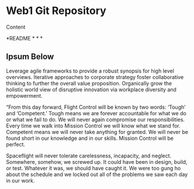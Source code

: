 # Web1 Git Repository

Content

*README
*
*
*

## Ipsum Below


Leverage agile frameworks to provide a robust synopsis for high level overviews. 
Iterative approaches to corporate strategy foster collaborative thinking to further the overall value proposition. 
Organically grow the holistic world view of disruptive innovation via workplace diversity and empowerment. 

“From this day forward, Flight Control will be known by two words: ‘Tough’ and ‘Competent.’ 
Tough means we are forever accountable for what we do or what we fail to do. We will never again compromise our responsibilities. 
Every time we walk into Mission Control we will know what we stand for. Competent means we will never take anything for granted. 
We will never be found short in our knowledge and in our skills. Mission Control will be perfect. 

Spaceflight will never tolerate carelessness, incapacity, and neglect. Somewhere, somehow, we screwed up. 
It could have been in design, build, or test. Whatever it was, we should have caught it.
We were too gung ho about the schedule and we locked out all of the problems we saw each day in our work. 